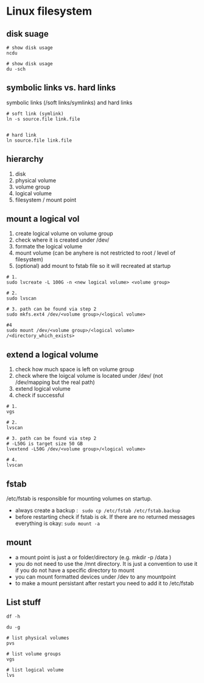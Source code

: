 # Linux filesystem

## disk suage

```shell
# show disk usage
ncdu

# show disk usage
du -sch

```

## symbolic links vs. hard links

symbolic links (/soft links/symlinks) and hard links


```shell
# soft link (symlink)
ln -s source.file link.file


# hard link
ln source.file link.file
```

## hierarchy

1. disk
2. physical volume
3. volume group
4. logical volume
5. filesystem / mount point

## mount a logical vol

1. create logical volume on volume group
2. check where it is created under /dev/
3. formate the logical volume
4. mount volume (can be anyhere is not restricted to root / level of filesystem)
5. (optional) add mount to fstab file so it will recreated at startup

```
# 1. 
sudo lvcreate -L 100G -n <new logical volume> <volume group> 

# 2. 
sudo lvscan

# 3. path can be found via step 2
sudo mkfs.ext4 /dev/<volume group>/<logical volume> 

#4  
sudo mount /dev/<volume group>/<logical volume> /<directory_which_exists>

```

## extend a logical volume

1. check how much space is left on volume group 
2. check where the loigcal volume is located under /dev/ (not /dev/mapping but the real path)
3. extend logical volume 
4. check if successful


```shell
# 1.
vgs

# 2. 
lvscan

# 3. path can be found via step 2
# -L50G is target size 50 GB
lvextend -L50G /dev/<volume group>/<logical volume> 

# 4.
lvscan
```

## fstab

/etc/fstab is responsible for mounting volumes on startup.

- always create a backup : ` sudo cp /etc/fstab /etc/fstab.backup`
- before restarting check if fstab is ok. If there are no returned messages everything is okay: `sudo mount -a`

## mount

- a mount point is just a or folder/directory (e.g. mkdir -p /data )
- you do not need to use the /mnt directory. It is just a convention to use it if you do not have a specific directory to mount  
- you can mount formatted devices under /dev to any mountpoint 
- to make a mount persistant after restart you need to add it to /etc/fstab 

## List stuff

```shell
df -h

du -g

# list physical volumes
pvs

# list volume groups
vgs

# list logical volume
lvs

```
